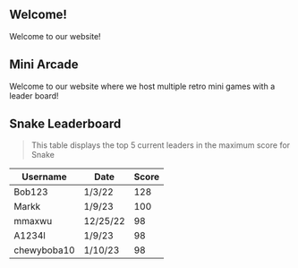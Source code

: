## Welcome!
Welcome to our website! 

## Mini Arcade
Welcome to our website where we host multiple retro mini games with a leader board! 
## Snake Leaderboard
> This table displays the top 5 current leaders in the maximum score for Snake

<html>
<head>
  <title>Random Score Table</title>
</head>
<body>
  <table id="scoreTable">
    <thead>
      <tr>
        <th>Username</th>
        <th>Date</th>
        <th>Score</th>
      </tr>
    </thead>
    <tbody>
      <tr>
        <td>Bob123</td>
        <td>1/3/22</td>
        <td id="score1">128</td>
      </tr>
      <tr>
        <td>Markk</td>
        <td>1/9/23</td>
        <td id="score2">100</td>
      </tr>
      <tr>
        <td>mmaxwu</td>
        <td>12/25/22</td>
        <td id="score3">98</td>
      </tr>
      <tr>
        <td>A1234l</td>
        <td>1/9/23</td>
        <td id="score4">98</td>
      </tr>
      <tr>
        <td>chewyboba10</td>
        <td>1/10/23</td>
        <td id="score5">98</td>
      </tr>
    </tbody>
  </table>

  <script>
    // Function to update the score with a random number between 0-100
    function updateScore() {
      let score1 = document.getElementById("score1");
      let score2 = document.getElementById("score2");
      let score3 = document.getElementById("score3");
      let score4 = document.getElementById("score4");
      let score5 = document.getElementById("score5");
      score1.innerHTML = Math.floor(Math.random() * 101);
      score2.innerHTML = Math.floor(Math.random() * 101);
      score3.innerHTML = Math.floor(Math.random() * 101);
      score4.innerHTML = Math.floor(Math.random() * 101);
      score5.innerHTML = Math.floor(Math.random() * 101);
    }

    // Call the updateScore function every 5 seconds
    setInterval(updateScore, 5000);
  </script>
</body>
</html>
